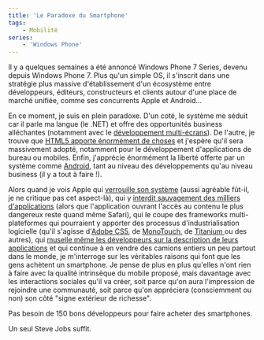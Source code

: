 ```yaml
---
title: 'Le Paradoxe du Smartphone'
tags:
    - Mobilité
series:
    - 'Windows Phone'
---
```


Il y a quelques semaines a été annoncé Windows Phone 7 Series, devenu depuis
Windows Phone 7\. Plus qu'un simple OS, il s'inscrit dans une stratégie plus
massive d'établissement d'un écosystème entre développeurs, éditeurs,
constructeurs et clients autour d'une place de marché unifiée, comme ses
concurrents Apple et Android…

<!-- more -->

En ce moment, je suis en plein paradoxe. D'un coté, le système me séduit car il
parle ma langue (le .NET) et offre des opportunités business alléchantes
(notamment avec le
[développement multi-écrans](http://www.itespresso.fr/mix10-microsoft-cherche-a-imposer-sa-strategie-multi-ecrans-34197.html)).
De l'autre, je trouve que
[HTML5 apporte énormément de choses](http://www.01net.com/editorial/514961/comment-html-5-va-changer-le-web/)
et j'espère qu'il sera massivement adopté, notamment pour le développement
d'applications de bureau ou mobiles. Enfin, j'apprécie énormément la liberté
offerte par un système comme
[Android](http://www.linformaticien.com/actualites/newsid496/8069/android-progresse-fort.aspx),
tant au niveau des développements qu'au niveau business (il y a tout à
faire&nbsp;!).

Alors quand je vois Apple qui
[verrouille son système](http://www.generation-nt.com/eff-contrat-developpeurs-apple-app-store-applications-actualite-977361.html)
(aussi agréable fût-il, je ne critique pas cet aspect-là), qui y
[interdit sauvagement des milliers d'applications](http://www.zone-numerique.com/news-6814-5000-applications-coquines-interdites-d-appstore.html)
(alors que l'application ouvrant l'accès au contenu le plus dangereux reste
quand même Safari), qui le coupe des frameworks multi-plateformes qui pourraient
y apporter des processus d'industrialisation logicielle (qu'il s'agisse
d'[Adobe CS5](http://www.macg.co/2010/04/app-store-flash-pri%C3%A9-de-rester-%C3%A0-l%C3%A9cart-37087),
de [MonoTouch](http://blog.madd0.com/2010/04/09/Plus-de-C-sur-lrsquoiPhone-/),
de [Titanium ](http://www.appcelerator.com/)ou des autres), qui
[muselle même les développeurs sur la description de leurs applications](http://www.numerama.com/magazine/15018-apple-interdit-aux-developpeurs-d-evoquer-leurs-versions-android-sur-l-app-store.html)
et qui continue à en vendre des camions entiers un peu partout dans le monde, je
m'interroge sur les véritables raisons qui font que les gens achètent un
smartphone. Je pense de plus en plus qu'elles n'ont rien à faire avec la qualité
intrinsèque du mobile proposé, mais davantage avec les interactions sociales
qu'il va créer, soit parce qu'on aura l'impression de rejoindre une communauté,
soit parce qu'on appréciera (consciemment ou non) son côté "signe extérieur de
richesse".

Pas besoin de 150 bons développeurs pour faire acheter des smartphones.

Un seul Steve Jobs suffit.
